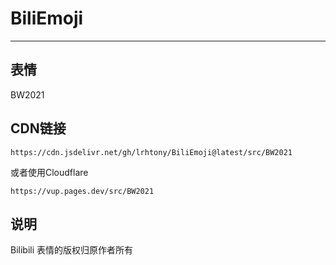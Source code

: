 # BiliEmoji
---
## 表情
BW2021
## CDN链接
```
https://cdn.jsdelivr.net/gh/lrhtony/BiliEmoji@latest/src/BW2021
```
或者使用Cloudflare
```
https://vup.pages.dev/src/BW2021
```
## 说明
Bilibili 表情的版权归原作者所有
